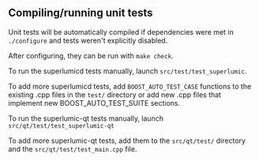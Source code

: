 Compiling/running unit tests
------------------------------------

Unit tests will be automatically compiled if dependencies were met in `./configure`
and tests weren't explicitly disabled.

After configuring, they can be run with `make check`.

To run the superlumicd tests manually, launch `src/test/test_superlumic`.

To add more superlumicd tests, add `BOOST_AUTO_TEST_CASE` functions to the existing
.cpp files in the `test/` directory or add new .cpp files that
implement new BOOST_AUTO_TEST_SUITE sections.

To run the superlumic-qt tests manually, launch `src/qt/test/test_superlumic-qt`

To add more superlumic-qt tests, add them to the `src/qt/test/` directory and
the `src/qt/test/test_main.cpp` file.
